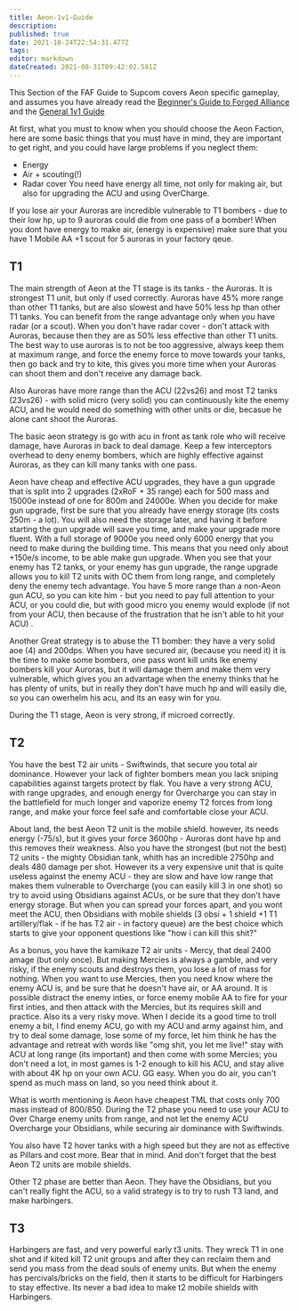 ```yaml
---
title: Aeon-1v1-Guide
description: 
published: true
date: 2021-10-24T22:54:31.477Z
tags: 
editor: markdown
dateCreated: 2021-08-31T09:42:02.581Z
---
```


This Section of the FAF Guide to Supcom covers Aeon specific gameplay, and assumes you have already read the [Beginner's Guide to Forged Alliance](Beginner's_Guide_to_Forged_Alliance "wikilink") and the [General 1v1 Guide](General_1v1_Guide "wikilink")

At first, what you must to know when you should choose the Aeon Faction, here are some basic things that you must have in mind, they are important to get right, and you could have large problems if you neglect them:
- Energy
- Air + scouting(!)
- Radar cover
You need have energy all time, not only for making air, but also for upgrading the ACU and using OverCharge.

If you lose air your Auroras are incredible vulnerable to T1 bombers - due to their low hp, up to 9 auroras could die from one pass of a bomber! When you dont have energy to make air, (energy is expensive) make sure that you have 1 Mobile AA +1 scout for 5 auroras in your factory qeue.

## T1

The main strength of Aeon at the T1 stage is its tanks - the Auroras. It is strongest T1 unit, but only if used correctly. Auroras have 45% more range than other T1 tanks, but are also slowest and have 50% less hp than other T1 tanks. You can benefit from the range advantage only when you have radar (or a scout). When you don't have radar cover - don't attack with Auroras, because then they are as 50% less effective than other T1 units. The best way to use auroras is to not be too aggressive, always keep them at maximum range, and force the enemy force to move towards your tanks, then go back and try to kite, this gives you more time when your Auroras can shoot them and don't receive any damage back.

Also Auroras have more range than the ACU (22vs26) and most T2 tanks (23vs26) - with solid micro (very solid) you can continuously kite the enemy ACU, and he would need do something with other units or die, becasue he alone cant shoot the Auroras.

The basic aeon strategy is go with acu in front as tank role who will receive damage, have Auroras in back to deal damage. Keep a few interceptors overhead to deny enemy bombers, which are highly effective against Auroras, as they can kill many tanks with one pass.

Aeon have cheap and effective ACU upgrades, they have a gun upgrade that is split into 2 upgrades (2xRoF + 35 range) each for 500 mass and 15000e instead of one for 800m and 24000e. When you decide for make gun upgrade, first be sure that you already have energy storage (its costs 250m - a lot). You will also need the storage later, and having it before starting the gun upgrade will save you time, and make your upgrade more fluent. With a full storage of 9000e you need only 6000 energy that you need to make during the building time. This means that you need only about +150e/s income, to be able make gun upgrade. When you see that your enemy has T2 tanks, or your enemy has gun upgrade, the range upgrade allows you to kill T2 units with OC them from long range, and completely deny the enemy tech advantage. You have 5 more range than a non-Aeon gun ACU, so you can kite him - but you need to pay full attention to your ACU, or you could die, but with good micro you enemy would explode (if not from your ACU, then because of the frustration that he isn't able to hit your ACU) . 

Another Great strategy is to abuse the T1 bomber: they have a very solid aoe (4) and 200dps. When you have secured air, (because you need it) it is the time to make some bombers, one pass wont kill units lke enemy bombers kill your Auroras, but it will damage them and make them very vulnerable, which gives you an advantage when the enemy thinks that he has plenty of units, but in really they don't have much hp and will easily die, so you can owerhelm his acu, and its an easy win for you. 

During the T1 stage, Aeon is very strong, if microed correctly.

## T2

You have the best T2 air units - Swiftwinds, that secure you total air dominance. However your lack of fighter bombers mean you lack sniping capabilities against targets protect by flak. You have a very strong ACU, with range upgrades, and enough energy for Overcharge you can stay in the battlefield for much longer and vaporize enemy T2 forces from long range, and make your force feel safe and comfortable close your ACU.

About land, the best Aeon T2 unit is the mobile shield. however, its needs energy (-75/s), but it gives your force 3600hp - Auroras dont have hp and this removes their weakness. Also you have the strongest (but not the best) T2 units - the mighty Obsidian tank, whith has an incredible 2750hp and deals 480 damage per shot. However its a very expensive unit that is quite useless against the enemy ACU - they are slow and have low range that makes them vulnerable to Overcharge (you can easily kill 3 in one shot) so try to avoid using Obsidians against ACUs, or be sure that they don't have energy storage. But when you can spread your forces apart, and you wont meet the ACU, then Obsidians with mobile shields (3 obsi + 1 shield +1 T1 artillery/flak - if he has T2 air - in factory queue) are the best choice which starts to give your opponent questions like "how i can kill this shit?"

As a bonus, you have the kamikaze T2 air units - Mercy, that deal 2400 amage (but only once). But making Mercies is always a gamble, and very risky, if the enemy scouts and destroys them, you lose a lot of mass for nothing. When you want to use Mercies, then you need know where the enemy ACU is, and be sure that he doesn't have air, or AA around. It is possible distract the enemy inties, or force enemy mobile AA to fire for your first inties, and then attack with the Mercies, but its requires skill and practice. Also its a very risky move. When I decide its a good time to troll enemy a bit, I find enemy ACU, go with my ACU and army against him, and try to deal some damage, lose some of my force, let him think he has the advantage and retreat with words like "omg shit, you let me live!" stay with ACU at long range (its important) and then come with some Mercies; you don't need a lot, in most games is 1-2 enough to kill his ACU, and stay alive with about 4K hp on your own ACU. GG easy. When you do air, you can't spend as much mass on land, so you need think about it.

What is worth mentioning is Aeon have cheapest TML that costs only 700 mass instead of 800/850. During the T2 phase you need to use your ACU to Over Charge enemy units from range, and not let the enemy ACU Overcharge your Obsidians, while securing air dominance with Swiftwinds.

You also have T2 hover tanks with a high speed but they are not as effective as Pillars and cost more. Bear that in mind. And don't forget that the best Aeon T2 units are mobile shields.

Other T2 phase are better than Aeon. They have the Obsidians, but you can't really fight the ACU, so a valid strategy is to try to rush T3 land, and make harbingers.

## T3

Harbingers are fast, and very powerful early t3 units. They wreck T1 in one shot and if kited kill T2 unit groups and after they can reclaim them and send you mass from the dead souls of enemy units. But when the enemy has percivals/bricks on the field, then it starts to be difficult for Harbingers to stay effective. Its never a bad idea to make t2 mobile shields with Harbingers.
